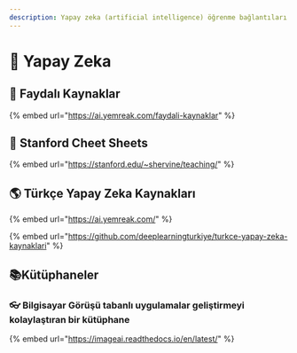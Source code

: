 ```yaml
---
description: Yapay zeka (artificial intelligence) öğrenme bağlantıları
---
```


# 🧠 Yapay Zeka

## 🌟 Faydalı Kaynaklar

{% embed url="https://ai.yemreak.com/faydali-kaynaklar" %}

## 🏫 Stanford Cheet Sheets

{% embed url="https://stanford.edu/~shervine/teaching/" %}

## 🌎 Türkçe Yapay Zeka Kaynakları

{% embed url="https://ai.yemreak.com/" %}

{% embed url="https://github.com/deeplearningturkiye/turkce-yapay-zeka-kaynaklari" %}

## 📚Kütüphaneler

### 👓 Bilgisayar Görüşü tabanlı uygulamalar geliştirmeyi kolaylaştıran bir kütüphane

{% embed url="https://imageai.readthedocs.io/en/latest/" %}



